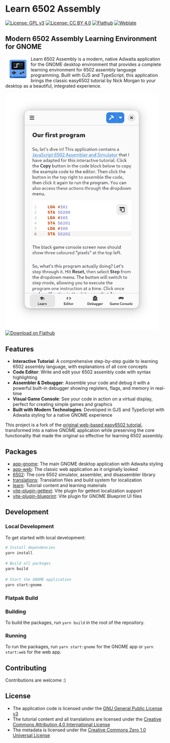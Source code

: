 # Learn 6502 Assembly

[![License: GPL v3](https://img.shields.io/badge/License-GPLv3-blue.svg)](https://www.gnu.org/licenses/gpl-3.0)
[![License: CC BY 4.0](https://img.shields.io/badge/License-CC%20BY%204.0-lightgrey.svg)](https://creativecommons.org/licenses/by/4.0/)
[![Flathub](https://img.shields.io/flathub/v/eu.jumplink.Learn6502.svg)](https://flathub.org/apps/eu.jumplink.Learn6502)
[![Weblate](https://hosted.weblate.org/widget/eu-jumplink-learn6502/app/svg-badge.svg)](https://hosted.weblate.org/engage/eu-jumplink-learn6502/)

## Modern 6502 Assembly Learning Environment for GNOME

<img style="vertical-align: middle;" src="./packages/app-gnome/src/data/eu.jumplink.Learn6502.Source.svg" width="80" height="80" align="left">

Learn 6502 Assembly is a modern, native Adwaita application for the GNOME desktop environment that provides a complete learning environment for 6502 assembly language programming. Built with GJS and TypeScript, this application brings the classic easy6502 tutorial by Nick Morgan to your desktop as a beautiful, integrated experience.

<img src="./misc/screenshots/1.png" alt="Screenshot of Learn 6502 Assembly GNOME Application" width="482"/>

<a href="https://flathub.org/apps/eu.jumplink.Learn6502">
  <img width="200" alt="Download on Flathub" src="https://flathub.org/assets/badges/flathub-badge-en.png"/>
</a>

## Features

- **Interactive Tutorial**: A comprehensive step-by-step guide to learning 6502 assembly language, with explanations of all core concepts
- **Code Editor**: Write and edit your 6502 assembly code with syntax highlighting
- **Assembler & Debugger**: Assemble your code and debug it with a powerful built-in debugger showing registers, flags, and memory in real-time
- **Visual Game Console**: See your code in action on a virtual display, perfect for creating simple games and graphics
- **Built with Modern Technologies**: Developed in GJS and TypeScript with Adwaita styling for a native GNOME experience

This project is a fork of the [original web-based easy6502 tutorial](https://github.com/skilldrick/easy6502), transformed into a native GNOME application while preserving the core functionality that made the original so effective for learning 6502 assembly.

## Packages

- [app-gnome](./packages/app-gnome/README.md): The main GNOME desktop application with Adwaita styling
- [app-web](./packages/app-web/README.md): The classic web application as it originally looked
- [6502](./packages/6502/README.md): The core 6502 simulator, assembler, and disassembler library
- [translations](./packages/translations/README.md): Translation files and build system for localization
- [learn](./packages/learn/README.md): Tutorial content and learning materials
- [vite-plugin-gettext](./packages/vite-plugin-gettext/README.md): Vite plugin for gettext localization support
- [vite-plugin-blueprint](./packages/vite-plugin-blueprint/README.md): Vite plugin for GNOME Blueprint UI files

## Development

### Local Development

To get started with local development:

```bash
# Install dependencies
yarn install

# Build all packages
yarn build

# Start the GNOME application
yarn start:gnome
```

### Flatpak Build

### Building

To build the packages, run `yarn build` in the root of the repository.

### Running

To run the packages, run `yarn start:gnome` for the GNOME app or `yarn start:web` for the web app.

## Contributing

Contributions are welcome :)

## License

- The application code is licensed under the [GNU General Public License v3](LICENSE)
- The tutorial content and all translations are licensed under the [Creative Commons Attribution 4.0 International License](https://creativecommons.org/licenses/by/4.0/)
- The metadata is licensed under the [Creative Commons Zero 1.0 Universal License](https://creativecommons.org/publicdomain/zero/1.0/)